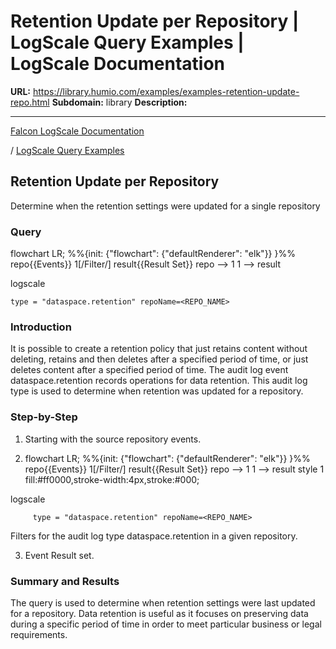 # Retention Update per Repository | LogScale Query Examples | LogScale Documentation

**URL:** https://library.humio.com/examples/examples-retention-update-repo.html
**Subdomain:** library
**Description:** 

---

[Falcon LogScale Documentation](https://library.humio.com)

/ [LogScale Query Examples](examples.html)

## Retention Update per Repository

Determine when the retention settings were updated for a single repository 

### Query

flowchart LR; %%{init: {"flowchart": {"defaultRenderer": "elk"}} }%% repo{{Events}} 1[/Filter/] result{{Result Set}} repo --> 1 1 --> result

logscale
    
    
    type = "dataspace.retention" repoName=<REPO_NAME>

### Introduction

It is possible to create a retention policy that just retains content without deleting, retains and then deletes after a specified period of time, or just deletes content after a specified period of time. The audit log event dataspace.retention records operations for data retention. This audit log type is used to determine when retention was updated for a repository. 

### Step-by-Step

  1. Starting with the source repository events.

  2. flowchart LR; %%{init: {"flowchart": {"defaultRenderer": "elk"}} }%% repo{{Events}} 1[/Filter/] result{{Result Set}} repo --> 1 1 --> result style 1 fill:#ff0000,stroke-width:4px,stroke:#000;

logscale
         
         type = "dataspace.retention" repoName=<REPO_NAME>

Filters for the audit log type dataspace.retention in a given repository. 

  3. Event Result set.




### Summary and Results

The query is used to determine when retention settings were last updated for a repository. Data retention is useful as it focuses on preserving data during a specific period of time in order to meet particular business or legal requirements.
